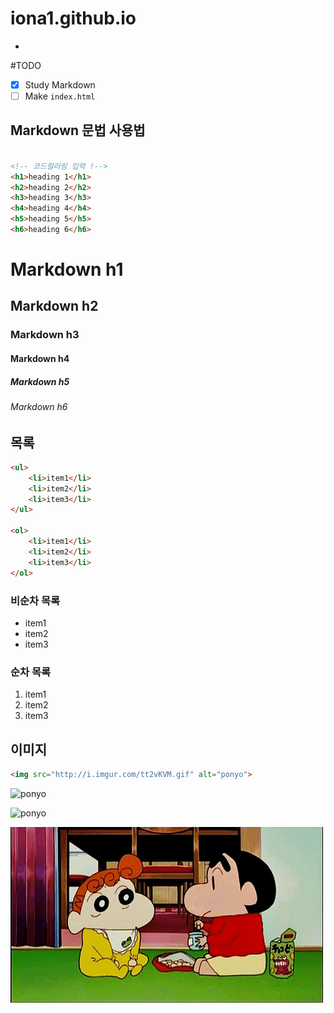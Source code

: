 # iona1.github.io





-
#TODO
- [x] Study Markdown
- [ ] Make `index.html`

## Markdown 문법 사용법


```html

<!-- 코드컬러링 입력 !-->
<h1>heading 1</h1>
<h2>heading 2</h2>
<h3>heading 3</h3>
<h4>heading 4</h4>
<h5>heading 5</h5>
<h6>heading 6</h6>

``` 


# Markdown h1
## Markdown h2
### Markdown h3
#### Markdown h4
##### Markdown h5
###### Markdown h6







## 목록

```html
<ul>
	<li>item1</li>
	<li>item2</li>
	<li>item3</li>
</ul>

<ol>
	<li>item1</li>
	<li>item2</li>
	<li>item3</li>
</ol>
```

### 비순차 목록
- item1
- item2
- item3

### 순차 목록
1. item1
1. item2
1. item3





## 이미지

```html
<img src="http://i.imgur.com/tt2vKVM.gif" alt="ponyo">


```


![ponyo](http://i.imgur.com/tt2vKVM.gif)


<img src="http://i.imgur.com/tt2vKVM.gif" alt="ponyo" width="250" height="140">

![ponyo](Assets/JJang.gif)














